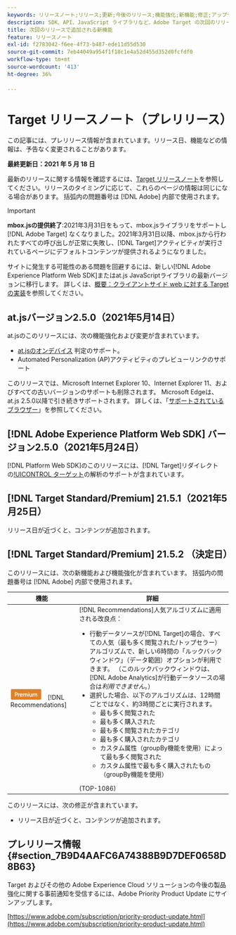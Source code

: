 ```yaml
---
keywords: リリースノート;リリース;更新;今後のリリース;機能強化;新機能;修正;アップデート;プレリリース
description: SDK、API、JavaScript ライブラリなど、Adobe Target の次回のリリースに含まれている新機能、機能強化および修正について説明します。
title: 次回のリリースで追加される新機能
feature: リリースノート
exl-id: f2783042-f6ee-4f73-b487-ede11d55d530
source-git-commit: 7eb44049a954f1f18c1e4a52d455d352d0fcfdf0
workflow-type: tm+mt
source-wordcount: '413'
ht-degree: 36%

---
```


# Target リリースノート（プレリリース）

この記事には、プレリリース情報が含まれています。リリース日、機能などの情報は、予告なく変更されることがあります。

**最終更新日：2021 年 5 月 18 日**

最新のリリースに関する情報を確認するには、[Target リリースノート](release-notes.md)を参照してください。リリースのタイミングに応じて、これらのページの情報は同じになる場合があります。 括弧内の問題番号は [!DNL Adobe] 内部で使用されます。

>[!IMPORTANT]
>
>**mbox.jsの提供終了**:2021年3月31日をもって、mbox.jsライブラリをサポートし [!DNL Adobe Target] なくなりました。2021年3月31日以降、mbox.jsから行われたすべての呼び出しが正常に失敗し、[!DNL Target]アクティビティが実行されているページにデフォルトコンテンツが提供されるようになりました。
>
>サイトに発生する可能性のある問題を回避するには、新しい[!DNL Adobe Experience Platform Web SDK]またはat.js JavaScriptライブラリの最新バージョンに移行します。 詳しくは、[概要：クライアントサイド web に対する Target の実装](/help/c-implementing-target/c-implementing-target-for-client-side-web/implement-target-for-client-side-web.md)を参照してください。

## at.jsバージョン2.5.0（2021年5月14日）

at.jsのこのリリースには、次の機能強化および変更が含まれています。

* [at.jsのオンデバイス](/help/c-implementing-target/c-implementing-target-for-client-side-web/on-device-decisioning/on-device-decisioning.md) 判定のサポート。
* [](/help/c-activities/c-activity-qa/activity-qa.md) Automated Personalization  (AP)アクティビティのプレビューリンクのサポート

このリリースでは、Microsoft Internet Explorer 10、Internet Explorer 11、およびすべての古いバージョンのサポートも削除されます。 Microsoft Edgeは、at.js 2.5.0以降で引き続きサポートされます。 詳しくは、「[サポートされているブラウザー](/help/c-implementing-target/c-considerations-before-you-implement-target/supported-browsers.md)」を参照してください。

## [!DNL Adobe Experience Platform Web SDK] バージョン2.5.0（2021年5月24日）

[!DNL Platform Web SDK]のこのリリースには、[!DNL Target]リダイレクトの[!UICONTROL ターゲット](A4T)の解析のサポートが含まれています。

## [!DNL Target Standard/Premium] 21.5.1（2021年5月25日）

リリース日が近づくと、コンテンツが追加されます。

## [!DNL Target Standard/Premium] 21.5.2 （決定日）

このリリースには、次の新機能および機能強化が含まれています。 括弧内の問題番号は [!DNL Adobe] 内部で使用されます。

| 機能 | 詳細 |
| --- | --- |
| ![プレミアム](/help/assets/premium.png) [!DNL Recommendations] | [!DNL Recommendations]人気アルゴリズムに適用される改良点：<ul><li>行動データソースが[!DNL Target]の場合、すべての人気（最も多く閲覧された/トップセラー）アルゴリズムで、新しい6時間の「ルックバックウィンドウ」（データ範囲）オプションが利用できます。 （このルックバックウィンドウは、[!DNL Adobe Analytics]が行動データソースの場合は&#x200B;*利用できません*。）</li><li>選択した場合、以下のアルゴリズムは、12時間ごとではなく、約3時間ごとに実行されます。<ul><li>最も多く閲覧された</li><li>最も多く購入された</li><li>最も多く閲覧されたカテゴリ</li><li>最も多く購入されたカテゴリ</li><li>カスタム属性（groupBy機能を使用）によって最も多く閲覧された</li><li>カスタム属性で最も多く購入されたもの（groupBy機能を使用）</li></ul></ul>(TOP-1086) |

このリリースには、次の修正が含まれています。

* リリース日が近づくと、コンテンツが追加されます。

## プレリリース情報 {#section_7B9D4AAFC6A74388B9D7DEF0658D8B63}

Target およびその他の Adobe Experience Cloud ソリューションの今後の製品強化に関する事前通知を受信するには、Adobe Priority Product Update にサインアップします。

[https://www.adobe.com/subscription/priority-product-update.html](https://www.adobe.com/subscription/priority-product-update.html)
